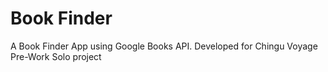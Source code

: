# Book Finder

A Book Finder App using Google Books API. Developed for Chingu Voyage Pre-Work Solo project
